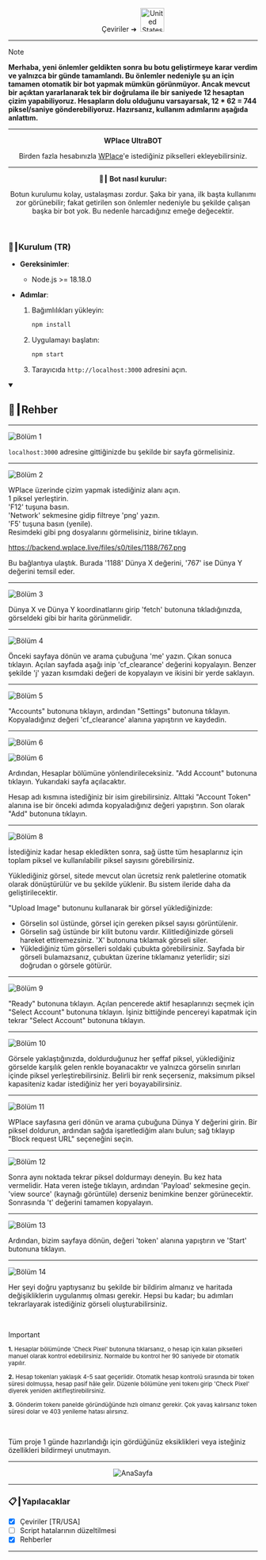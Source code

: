 <p align="center">
  Çeviriler ➜&nbsp;
  <a href="../README.md"><img src="https://flagcdn.com/256x192/us.png" width="48" alt="United States Flag"></a>
</p>

---

> [!NOTE]
> **Merhaba, yeni önlemler geldikten sonra bu botu geliştirmeye karar verdim ve yalnızca bir günde tamamlandı. Bu önlemler nedeniyle şu an için tamamen otomatik bir bot yapmak mümkün görünmüyor. Ancak mevcut bir açıktan yararlanarak tek bir doğrulama ile bir saniyede 12 hesaptan çizim yapabiliyoruz. Hesapların dolu olduğunu varsayarsak, 12 * 62 = <strong>744</strong> piksel/saniye gönderebiliyoruz. Hazırsanız, kullanım adımlarını aşağıda anlattım.**

---

<p align="center"><strong>WPlace UltraBOT</strong></p>

<p align="center">
  Birden fazla hesabınızla <a href="https://wplace.live" target="_blank">WPlace</a>'e istediğiniz pikselleri ekleyebilirsiniz.
</p>

---

<p align="center"><strong>🚀┃ Bot nasıl kurulur:</strong></p>

<p align="center">
  Botun kurulumu kolay, ustalaşması zordur. Şaka bir yana, ilk başta kullanımı zor görünebilir; fakat getirilen son önlemler nedeniyle bu şekilde çalışan başka bir bot yok. Bu nedenle harcadığınız emeğe değecektir.
</p>

<br>

### 🔧┃Kurulum (TR)

- **Gereksinimler**:
  - Node.js >= 18.18.0

- **Adımlar**:
  1. Bağımlılıkları yükleyin:
     
     ```bash
     npm install
     ```
  2. Uygulamayı başlatın:
     
     ```bash
     npm start
     ```
  3. Tarayıcıda `http://localhost:3000` adresini açın.

<details open>
  <summary><h2>📖┃Rehber</h2></summary>

---

![Bölüm 1](https://i.imgur.com/yS9093x.png)

`localhost:3000` adresine gittiğinizde bu şekilde bir sayfa görmelisiniz.<br>

---

![Bölüm 2](https://i.imgur.com/r02ndS6.png)

WPlace üzerinde çizim yapmak istediğiniz alanı açın.<br>
1 piksel yerleştirin.<br>
'F12' tuşuna basın.<br>
'Network' sekmesine gidip filtreye 'png' yazın.<br>
'F5' tuşuna basın (yenile).<br>
Resimdeki gibi png dosyalarını görmelisiniz, birine tıklayın.<br>

https://backend.wplace.live/files/s0/tiles/1188/767.png<br>

Bu bağlantıya ulaştık. Burada '1188' Dünya X değerini, '767' ise Dünya Y değerini temsil eder.<br>

---

![Bölüm 3](https://i.imgur.com/LniE1E8.png)

Dünya X ve Dünya Y koordinatlarını girip 'fetch' butonuna tıkladığınızda, görseldeki gibi bir harita görünmelidir.

---

![Bölüm 4](https://i.imgur.com/FlXoyc7.png)

Önceki sayfaya dönün ve arama çubuğuna 'me' yazın. Çıkan sonuca tıklayın. Açılan sayfada aşağı inip 'cf_clearance' değerini kopyalayın. Benzer şekilde 'j' yazan kısımdaki değeri de kopyalayın ve ikisini bir yerde saklayın.

---
![Bölüm 5](https://i.imgur.com/IvNN9EZ.png)

"Accounts" butonuna tıklayın, ardından "Settings" butonuna tıklayın. Kopyaladığınız değeri 'cf_clearance' alanına yapıştırın ve kaydedin.

---
![Bölüm 6](https://i.imgur.com/8sjhH1L.png)

![Bölüm 6](https://i.imgur.com/jf6W8NV.png)

Ardından, Hesaplar bölümüne yönlendirileceksiniz. "Add Account" butonuna tıklayın. Yukarıdaki sayfa açılacaktır.

Hesap adı kısmına istediğiniz bir isim girebilirsiniz. Alttaki "Account Token" alanına ise bir önceki adımda kopyaladığınız değeri yapıştırın. Son olarak "Add" butonuna tıklayın.

---
![Bölüm 8](https://i.imgur.com/DJUEywj.png)

İstediğiniz kadar hesap ekledikten sonra, sağ üstte tüm hesaplarınız için toplam piksel ve kullanılabilir piksel sayısını görebilirsiniz.

Yüklediğiniz görsel, sitede mevcut olan ücretsiz renk paletlerine otomatik olarak dönüştürülür ve bu şekilde yüklenir. Bu sistem ileride daha da geliştirilecektir.

"Upload Image" butonunu kullanarak bir görsel yüklediğinizde:

- Görselin sol üstünde, görsel için gereken piksel sayısı görüntülenir.
- Görselin sağ üstünde bir kilit butonu vardır. Kilitlediğinizde görseli hareket ettiremezsiniz. 'X' butonuna tıklamak görseli siler.
- Yüklediğiniz tüm görselleri soldaki çubukta görebilirsiniz. Sayfada bir görseli bulamazsanız, çubuktan üzerine tıklamanız yeterlidir; sizi doğrudan o görsele götürür.

---
![Bölüm 9](https://i.imgur.com/Dzt1p3o.png)

"Ready" butonuna tıklayın. Açılan pencerede aktif hesaplarınızı seçmek için "Select Account" butonuna tıklayın. İşiniz bittiğinde pencereyi kapatmak için tekrar "Select Account" butonuna tıklayın.

---
![Bölüm 10](https://i.imgur.com/QKJRVL9.png)

Görsele yaklaştığınızda, doldurduğunuz her şeffaf piksel, yüklediğiniz görselde karşılık gelen renkle boyanacaktır ve yalnızca görselin sınırları içinde piksel yerleştirebilirsiniz. Belirli bir renk seçerseniz, maksimum piksel kapasiteniz kadar istediğiniz her yeri boyayabilirsiniz.

---
![Bölüm 11](https://i.imgur.com/s3hIJFD.png)

WPlace sayfasına geri dönün ve arama çubuğuna Dünya Y değerini girin. Bir piksel doldurun, ardından sağda işaretlediğim alanı bulun; sağ tıklayıp "Block request URL" seçeneğini seçin.

---

![Bölüm 12](https://i.imgur.com/NEvGOnj.png)

Sonra aynı noktada tekrar piksel doldurmayı deneyin. Bu kez hata vermelidir. Hata veren isteğe tıklayın, ardından 'Payload' sekmesine geçin. 'view source' (kaynağı görüntüle) derseniz benimkine benzer görünecektir. Sonrasında 't' değerini tamamen kopyalayın.

---

![Bölüm 13](https://i.imgur.com/wDp07pH.png)

Ardından, bizim sayfaya dönün, değeri 'token' alanına yapıştırın ve 'Start' butonuna tıklayın.

---

![Bölüm 14](https://i.imgur.com/iQTH5TR.png)

Her şeyi doğru yaptıysanız bu şekilde bir bildirim almanız ve haritada değişikliklerin uygulanmış olması gerekir. Hepsi bu kadar; bu adımları tekrarlayarak istediğiniz görseli oluşturabilirsiniz.

</details>

<br>

> [!IMPORTANT]
> <p><sub><strong>1.</strong> Hesaplar bölümünde 'Check Pixel' butonuna tıklarsanız, o hesap için kalan pikselleri manuel olarak kontrol edebilirsiniz. Normalde bu kontrol her 90 saniyede bir otomatik yapılır.</sub></p>
> <p><sub><strong>2.</strong> Hesap tokenları yaklaşık 4-5 saat geçerlidir. Otomatik hesap kontrolü sırasında bir token süresi dolmuşsa, hesap pasif hâle gelir. Düzenle bölümüne yeni tokenı girip 'Check Pixel' diyerek yeniden aktifleştirebilirsiniz.</sub></p>
> <p><sub><strong>3.</strong> Gönderim tokenı panelde göründüğünde hızlı olmanız gerekir. Çok yavaş kalırsanız token süresi dolar ve 403 yenileme hatası alırsınız.</sub></p>

<br>


Tüm proje 1 günde hazırlandığı için gördüğünüz eksiklikleri veya isteğiniz özellikleri bildirmeyi unutmayın.



---

<p align="center">
  <img src="https://i.imgur.com/msR5dM9.png" alt="AnaSayfa"/>
 </p>

---

### 📋┃Yapılacaklar

- [x] Çeviriler [TR/USA]
- [ ] Script hatalarının düzeltilmesi
- [x] Rehberler

---


